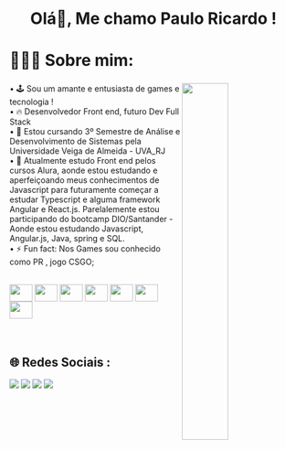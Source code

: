 ### <h1 align="center"> Olá👋, Me chamo Paulo Ricardo ! </h1>

# 🧔🏻‍♂️ Sobre mim:

### <img border-radios="20px" align="right" width="40%" src="https://media1.giphy.com/media/qgQUggAC3Pfv687qPC/giphy.gif?cid=ecf05e47oz1ey4dlvjq9lkh4g9u5tprizv0rw4oh0fzxxybm&rid=giphy.gif&ct=g">
• 🕹️ Sou um amante e entusiasta de games e tecnologia ! <br>
• 🔥 Desenvolvedor Front end, futuro Dev Full Stack <br>
• 💬 Estou cursando 3º Semestre de Análise e Desenvolvimento de Sistemas pela Universidade Veiga de Almeida - UVA_RJ <br>
• 🧠 Atualmente estudo Front end pelos cursos Alura, aonde estou estudando e aperfeiçoando meus conhecimentos de Javascript para futuramente começar a estudar Typescript e alguma framework Angular e React.js. Parelalemente estou participando do bootcamp DIO/Santander - Aonde estou estudando Javascript, Angular.js, Java, spring e SQL. <br>
• ⚡ Fun fact: Nos Games sou conhecido como PR , jogo CSGO;  




<div style="display: inline_block"><br>
  <img align="center"  height="30" width="40" src="https://cdn.jsdelivr.net/gh/devicons/devicon/icons/javascript/javascript-original.svg" />
  <img align="center"  height="30" width="40" src="https://cdn.jsdelivr.net/gh/devicons/devicon/icons/nodejs/nodejs-original.svg" />
  <img align="center"  height="30" width="40" src="https://cdn.jsdelivr.net/gh/devicons/devicon/icons/html5/html5-original.svg" />
  <img align="center" height="30" width="40" src="https://cdn.jsdelivr.net/gh/devicons/devicon/icons/css3/css3-original.svg" />
  <img align="center" height="30" width="40" src="https://cdn.jsdelivr.net/gh/devicons/devicon/icons/sass/sass-original.svg" />
  <img align="center" height="30" width="40" src="https://cdn.jsdelivr.net/gh/devicons/devicon/icons/tailwindcss/tailwindcss-plain.svg" />
  <img align="center" height="30" width="40" src="https://cdn.jsdelivr.net/gh/devicons/devicon/icons/git/git-original.svg" />
</div>
<br><br>

## 🌐 Redes Sociais :
<div> 
  <a href="https://instagram.com/_paulogoms" target="_blank"><img src="https://img.shields.io/badge/-Instagram-%23E4405F?style=for-the-badge&logo=instagram&logoColor=white" target="_blank"></a>
 	<a href="https://www.twitch.tv/2p_rj" target="_blank"><img src="https://img.shields.io/badge/Twitch-9146FF?style=for-the-badge&logo=twitch&logoColor=white" target="_blank"></a>
 <a href="https://discord.gg/mYFHBrn6" target="_blank"><img src="https://img.shields.io/badge/Discord-7289DA?style=for-the-badge&logo=discord&logoColor=white" target="_blank"></a> 
  <a href="https://www.linkedin.com/in/pr-gomes" target="_blank"><img src="https://img.shields.io/badge/-LinkedIn-%230077B5?style=for-the-badge&logo=linkedin&logoColor=white" target="_blank"></a> 
  
</div>
